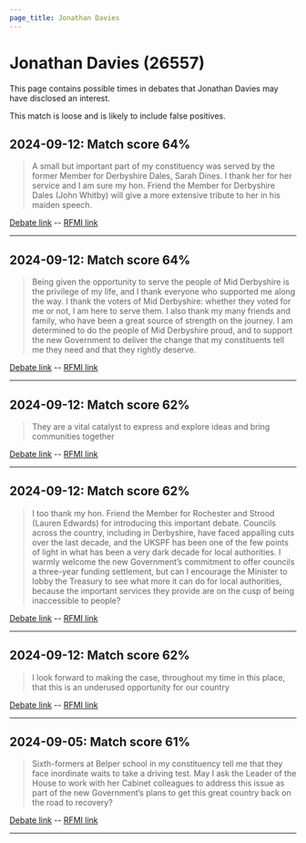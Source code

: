 ```yaml
---
page_title: Jonathan Davies
---
```


# Jonathan Davies  (26557)

This page contains possible times in debates that Jonathan Davies may have disclosed an interest.

This match is loose and is likely to include false positives. 



## 2024-09-12: Match score 64%

>A small but important part of my constituency was served by the former Member for Derbyshire Dales, Sarah Dines. I thank her for her service and I am sure my hon. Friend the Member for Derbyshire Dales (John Whitby) will give a more extensive tribute to her in his maiden speech.

[Debate link](https://www.theyworkforyou.com/debates/?id=2024-09-12b.1037.1)  --  [RFMI link](https://www.theyworkforyou.com/mp/26557/register)


---



## 2024-09-12: Match score 64%

>Being given the opportunity to serve the people of Mid Derbyshire is the privilege of my life, and I thank everyone who supported me along the way. I thank the voters of Mid Derbyshire: whether they voted for me or not, I am here to serve them. I also thank my many friends and family, who have been a great source of strength on the journey. I am determined to do the people of Mid Derbyshire proud, and to support the new Government to deliver the change that my constituents tell me they need and that they rightly deserve.

[Debate link](https://www.theyworkforyou.com/debates/?id=2024-09-12b.1037.1)  --  [RFMI link](https://www.theyworkforyou.com/mp/26557/register)


---



## 2024-09-12: Match score 62%

>They are a vital catalyst to express and explore ideas and bring communities together

[Debate link](https://www.theyworkforyou.com/debates/?id=2024-09-12b.1037.1)  --  [RFMI link](https://www.theyworkforyou.com/mp/26557/register)


---



## 2024-09-12: Match score 62%

>I too thank my hon. Friend the Member for Rochester and Strood (Lauren Edwards) for introducing this important debate. Councils across the country, including in Derbyshire, have faced appalling cuts over the last decade, and the UKSPF has been one of the few points of light in what has been a very dark decade for local authorities. I warmly welcome the new Government’s commitment to offer councils a three-year funding settlement, but can I encourage the Minister to lobby the Treasury to see what more it can do for local authorities, because the important services they provide are on the cusp of being inaccessible to people?

[Debate link](https://www.theyworkforyou.com/debates/?id=2024-09-12b.1077.1)  --  [RFMI link](https://www.theyworkforyou.com/mp/26557/register)


---



## 2024-09-12: Match score 62%

>I look forward to making the case, throughout my time in this place, that this is an underused opportunity for our country

[Debate link](https://www.theyworkforyou.com/debates/?id=2024-09-12b.1037.1)  --  [RFMI link](https://www.theyworkforyou.com/mp/26557/register)


---



## 2024-09-05: Match score 61%

>Sixth-formers at Belper school in my constituency tell me that they face inordinate waits to take a driving test. May I ask the Leader of the House to work with her Cabinet colleagues to address this issue as part of the new Government’s plans to get this great country back on the road to recovery?

[Debate link](https://www.theyworkforyou.com/debates/?id=2024-09-05b.453.8)  --  [RFMI link](https://www.theyworkforyou.com/mp/26557/register)


---

